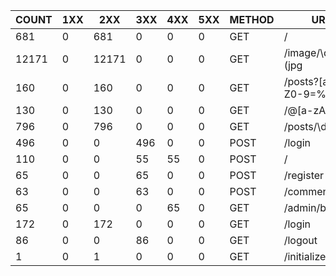 | COUNT | 1XX |  2XX  | 3XX | 4XX | 5XX | METHOD |           URI            |  MIN  |  MAX  |   SUM   |  AVG  |  P95  | MIN(BODY) |  MAX(BODY)  | AVG(BODY)  |
|-------|-----|-------|-----|-----|-----|--------|--------------------------|-------|-------|---------|-------|-------|-----------|-------------|------------|
| 681   | 0   | 681   | 0   | 0   | 0   | GET    | /                        | 0.060 | 0.652 | 259.892 | 0.382 | 0.544 | 2660.000  | 6041.000    | 3483.523   |
| 12171 | 0   | 12171 | 0   | 0   | 0   | GET    | /image/\d+.(jpg|png|gif) | 0.004 | 0.308 | 162.032 | 0.013 | 0.044 | 31917.000 | 1266545.000 | 326867.173 |
| 160   | 0   | 160   | 0   | 0   | 0   | GET    | /posts?[a-zA-Z0-9=%]+    | 0.080 | 0.848 | 86.024  | 0.538 | 0.744 | 5011.000  | 5773.000    | 5338.994   |
| 130   | 0   | 130   | 0   | 0   | 0   | GET    | /@[a-zA-Z]+              | 0.040 | 0.764 | 52.916  | 0.407 | 0.612 | 1599.000  | 5536.000    | 3181.269   |
| 796   | 0   | 796   | 0   | 0   | 0   | GET    | /posts/\d+$              | 0.004 | 0.292 | 47.088  | 0.059 | 0.148 | 752.000   | 1898.000    | 1296.773   |
| 496   | 0   | 0     | 496 | 0   | 0   | POST   | /login                   | 0.004 | 0.216 | 26.144  | 0.053 | 0.120 | 0.000     | 0.000       | 0.000      |
| 110   | 0   | 0     | 55  | 55  | 0   | POST   | /                        | 0.008 | 0.432 | 10.212  | 0.093 | 0.368 | 0.000     | 0.000       | 0.000      |
| 65    | 0   | 0     | 65  | 0   | 0   | POST   | /register                | 0.016 | 0.280 | 5.852   | 0.090 | 0.192 | 0.000     | 0.000       | 0.000      |
| 63    | 0   | 0     | 63  | 0   | 0   | POST   | /comment                 | 0.008 | 0.136 | 2.148   | 0.034 | 0.080 | 0.000     | 0.000       | 0.000      |
| 65    | 0   | 0     | 0   | 65  | 0   | GET    | /admin/banned            | 0.004 | 0.084 | 0.812   | 0.012 | 0.044 | 0.000     | 0.000       | 0.000      |
| 172   | 0   | 172   | 0   | 0   | 0   | GET    | /login                   | 0.000 | 0.040 | 0.716   | 0.004 | 0.020 | 615.000   | 615.000     | 615.000    |
| 86    | 0   | 0     | 86  | 0   | 0   | GET    | /logout                  | 0.028 | 0.052 | 0.372   | 0.004 | 0.020 | 24.000    | 24.000      | 24.000     |
| 1     | 0   | 1     | 0   | 0   | 0   | GET    | /initialize              | 0.048 | 0.048 | 0.048   | 0.048 | 0.048 | 0.000     | 0.000       | 0.000      |
